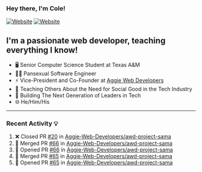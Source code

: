 ### Hey there, I'm Cole!

[![Website](https://img.shields.io/website?label=aggiedevelopers.com&style=for-the-badge&url=https%3A%2F%2Faggiedevelopers.com)](https://aggiedevelopers.com)
[![Website](https://img.shields.io/website?label=coledc.com&style=for-the-badge&url=https%3A%2F%2Fcoledc.com)](https://coledc.com)

## I'm a passionate web developer, teaching everything I know!

- 🖥️ Senior Computer Science Student at Texas A&M
- 🏳️‍🌈 Pansexual Software Engineer
- ⚡ Vice-President and Co-Founder at [Aggie Web Developers](https://www.aggiedevelopers.com)
- 💙 Teaching Others About the Need for Social Good in the Tech Industry
- 🚀 Building The Next Generation of Leaders in Tech
- 🌐 He/Him/His

---

### Recent Activity 💡

<!--START_SECTION:activity-->

1. ❌ Closed PR [#20](https://github.com/Aggie-Web-Developers/awd-project-sama/pull/20) in [Aggie-Web-Developers/awd-project-sama](https://github.com/Aggie-Web-Developers/awd-project-sama)
2. 🎉 Merged PR [#66](https://github.com/Aggie-Web-Developers/awd-project-sama/pull/66) in [Aggie-Web-Developers/awd-project-sama](https://github.com/Aggie-Web-Developers/awd-project-sama)
3. 💪 Opened PR [#66](https://github.com/Aggie-Web-Developers/awd-project-sama/pull/66) in [Aggie-Web-Developers/awd-project-sama](https://github.com/Aggie-Web-Developers/awd-project-sama)
4. 🎉 Merged PR [#65](https://github.com/Aggie-Web-Developers/awd-project-sama/pull/65) in [Aggie-Web-Developers/awd-project-sama](https://github.com/Aggie-Web-Developers/awd-project-sama)
5. 💪 Opened PR [#65](https://github.com/Aggie-Web-Developers/awd-project-sama/pull/65) in [Aggie-Web-Developers/awd-project-sama](https://github.com/Aggie-Web-Developers/awd-project-sama)
<!--END_SECTION:activity-->
